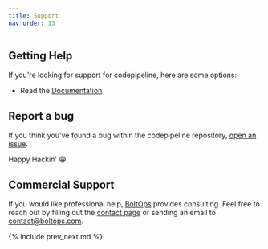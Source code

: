 ```yaml
---
title: Support
nav_order: 13
---
```


## Getting Help

If you're looking for support for codepipeline, here are some options:

* Read the [Documentation](http://https://codepipeline.org)

## Report a bug

If you think you've found a bug within the codepipeline repository, [open an issue](https://github.com/tongueroo/codepipeline/issues/new/choose).

Happy Hackin' 😁

## Commercial Support

If you would like professional help, [BoltOps](https://www.boltops.com/) provides consulting. Feel free to reach out by filling out the [contact page](https://www.boltops.com/contact) or sending an email to contact@boltops.com.

{% include prev_next.md %}